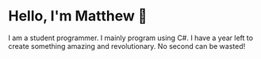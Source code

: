 # Hello, I'm Matthew 👋
I am a student programmer. I mainly program using C#.
I have a year left to create something amazing and revolutionary. No second can be wasted!
<!--
![](https://cdn.discordapp.com/attachments/756953114065633321/758855015590264862/readme.png)


## Projects
### [ConsoleTable](https://github.com/SoupyzInc/ConsoleTable)
Documentation of my expeirence making a simple library to print clean tables to the console.

### [Discord.Net Guide](https://github.com/SoupyzInc/Discord.Net-Guide)
A down to the point guide for making a Discord bot using the Discord.Net API. Created due to the lack of clear and concise tutorials on Discord.Net, with the goal of contributing back to the community.

### [Canvas Dark Mode](https://github.com/SoupyzInc/CanvasDarkMode)
A Stylus extenion written in CSS to give the Canvas/myLearning website a cleaner, modern look.-->
